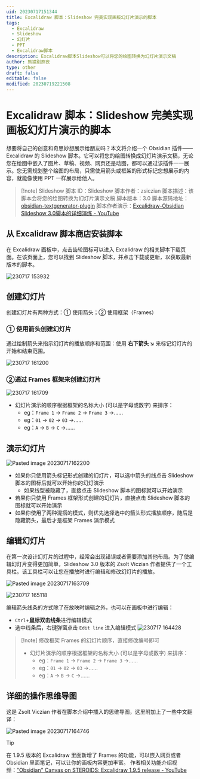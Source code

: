 ```yaml
---
uid: 20230717151344
title: Excalidraw 脚本：Slideshow 完美实现画板幻灯片演示的脚本
tags:
  - Excalidraw
  - Slideshow
  - 幻灯片
  - PPT
  - Excalidraw脚本
description: Excalidraw脚本Slideshow可以将您的绘图转换为幻灯片演示文稿
author: 熊猫别熬夜
type: other
draft: false
editable: false
modified: 20230719221508
---
```


# Excalidraw 脚本：Slideshow 完美实现画板幻灯片演示的脚本

想要将自己的创意和奇思妙想展示给朋友吗？本文将介绍一个 Obsidian 插件——Excalidraw 的 Slideshow 脚本。它可以将您的绘图转换成幻灯片演示文稿，无论您在绘图中嵌入了图片、草稿、视频、网页还是动图，都可以通过该插件一一展示。您无需规划整个绘图的布局，只需使用箭头或框架的形式标记您想展示的内容，就能像使用 PPT 一样展示给他人。

> [!note] Slideshow
> 脚本 ID：Slideshow
> 脚本作者：zsiczian
> 脚本描述：该脚本会将您的绘图转换为幻灯片演示文稿
> 脚本版本：3.0
> 脚本源码地址：[obsidian-textgenerator-plugin](https://github.com/nhaouari/obsidian-textgenerator-plugin)
> 脚本作者演示：[Excalidraw-Obsidian Slideshow 3.0脚本的详细演练 - YouTube](https://www.youtube.com/watch?v=JwgtCrIVeEU&t=6s)

## 从 Excalidraw 脚本商店安装脚本

在 Excalidraw 画板中，点击齿轮图标可以进入 Excalidraw 的相关脚本下载页面。在该页面上，您可以找到 Slideshow 脚本，并点击下载或更新，以获取最新版本的脚本。

![230717 153932](https://cdn.pkmer.cn/images/230717%20153932.gif)

## 创建幻灯片

创建幻灯片有两种方式：① 使用箭头；② 使用框架（Frames）

### ① 使用箭头创建幻灯片

通过绘制箭头来指示幻灯片的播放顺序和范围：使用 **右下箭头 ↘** 来标记幻灯片的开始和结束范围。

![230717 161200](https://cdn.pkmer.cn/images/230717%20161200.gif)

### ②通过 Frames 框架来创建幻灯片

![230717 161709](https://cdn.pkmer.cn/images/230717%20161709.gif)

- 幻灯片演示的顺序根据框架的名称大小 (可以是字母或数字) 来排序：
  - eg：`Frame 1` -> `Frame 2` -> `Frame 3` ->......
  - eg：`01` -> `02` -> `03` ->......
  - eg：`A` -> `B` -> `C` ->......

## 演示幻灯片

![Pasted image 20230717162200](https://cdn.pkmer.cn/images/Pasted%20image%2020230717162200.png!pkmer)

- 如果你只使用箭头标记形式创建的幻灯片，可以选中箭头的线点击 Slideshow 脚本的图标后就可以开始你的幻灯演示
	- 如果线型被隐藏了，直接点击 Slideshow 脚本的图标就可以开始演示
- 若果你只使用 Frames 框架形式创建的幻灯片，直接点击 Slideshow 脚本的图标就可以开始演示
- 如果你使用了两种混搭的模式，则优先选择选中的箭头形式播放顺序，随后是隐藏箭头，最后才是框架 Frames 演示模式

## 编辑幻灯片

在第一次设计幻灯片的过程中，经常会出现错误或者需要添加其他布局。为了使编辑幻灯片变得更加简单，Slideshow 3.0 版本的 Zsolt Viczian 作者提供了一个工具栏。该工具栏可以让您在播放时进行编辑和修改幻灯片的播放。

![Pasted image 20230717163709](https://cdn.pkmer.cn/images/Pasted%20image%2020230717163709.png!pkmer)

![230717 165118](https://cdn.pkmer.cn/images/230717%20165118.gif!pkmer)

编辑箭头线条的方式除了在放映时编辑之外，也可以在画板中进行编辑：

- `Ctrl`+**鼠标双击线条**进行编辑模式
- 选中线条后，右键弹窗点击 `Edit line` 进入编辑模式
![230717 164428](https://cdn.pkmer.cn/images/230717%20164428.gif)

> [!note] 修改框架 Frames 的幻灯片顺序，直接修改编号即可
> - 幻灯片演示的顺序根据框架的名称大小 (可以是字母或数字) 来排序：
>   - eg：`Frame 1` -> `Frame 2` -> `Frame 3` ->......
>   - eg：`01` -> `02` -> `03` ->......
>   - eg：`A` -> `B` -> `C` ->......

## 详细的操作思维导图

这是 Zsolt Viczian 作者在脚本介绍中插入的思维导图，这里附加上了一些中文翻译：

![Pasted image 20230717164746](https://cdn.pkmer.cn/images/Pasted%20image%2020230717164746.png!pkmer)

> [!tip]
> 在 1.9.5 版本的 Excalidraw 里面新增了 Frames 的功能，可以嵌入网页或者 Obsidian 里面笔记，可以让你的画板内容更加丰富。
> 作者相关功能介绍视频：["Obsidian" Canvas on STEROIDS: Excalidraw 1.9.5 release - YouTube](https://www.youtube.com/watch?v=ICpoyMv6KSs)